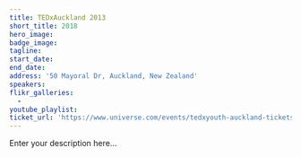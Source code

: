 ```yaml
---
title: TEDxAuckland 2013
short_title: 2018
hero_image:
badge_image:
tagline:
start_date:
end_date:
address: '50 Mayoral Dr, Auckland, New Zealand'
speakers:
flikr_galleries:
  -
youtube_playlist:
ticket_url: 'https://www.universe.com/events/tedxyouth-auckland-tickets-auckland-C4ZGY0'
---
```


Enter your description here...
